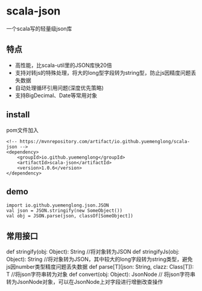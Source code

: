 # scala-json
一个scala写的轻量级json库

## 特点
* 高性能，比scala-util里的JSON库快20倍
* 支持对转js的特殊处理，将大的long型字段转为string型，防止js因精度问题丢失数据
* 自动处理循环引用问题(深度优先策略)
* 支持BigDecimal、Date等常用对象

## install
pom文件加入

    <!-- https://mvnrepository.com/artifact/io.github.yuemenglong/scala-json -->
    <dependency>
        <groupId>io.github.yuemenglong</groupId>
        <artifactId>scala-json</artifactId>
        <version>1.0.6</version>
    </dependency>

## demo

    import io.github.yuemenglong.json.JSON
    val json = JSON.stringify(new SomeObject())
    val obj = JSON.parse(json, classOf[SomeObject])

## 常用接口
def stringify(obj: Object): String //将对象转为JSON
def stringifyJs(obj: Object): String //将对象转为JSON，其中较大的long字段转为string类型，避免js因number类型精度问题丢失数据
def parse[T](json: String, clazz: Class[T]): T //将json字符串转为对象
def convert(obj: Object): JsonNode // 将json字符串转为JsonNode对象，可以在JsonNode上对字段进行增删改查操作
